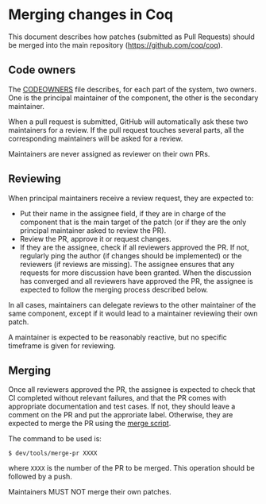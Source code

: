 # Merging changes in Coq

This document describes how patches (submitted as Pull Requests) should be
merged into the main repository (https://github.com/coq/coq).

## Code owners

The [CODEOWNERS](/.github/CODEOWNERS) file describes, for each part of the
system, two owners. One is the principal maintainer of the component, the other
is the secondary maintainer.

When a pull request is submitted, GitHub will automatically ask these two
maintainers for a review. If the pull request touches several parts, all the
corresponding maintainers will be asked for a review.

Maintainers are never assigned as reviewer on their own PRs.

## Reviewing

When principal maintainers receive a review request, they are expected to:

* Put their name in the assignee field, if they are in charge of the component
  that is the main target of the patch (or if they are the only principal
  maintainer asked to review the PR).
* Review the PR, approve it or request changes.
* If they are the assignee, check if all reviewers approved the PR. If not,
  regularly ping the author (if changes should be implemented) or the reviewers
  (if reviews are missing). The assignee ensures that any requests for more
  discussion have been granted. When the discussion has converged and all
  reviewers have approved the PR, the assignee is expected to follow the merging
  process described below.

In all cases, maintainers can delegate reviews to the other maintainer of the
same component, except if it would lead to a maintainer reviewing their own
patch.

A maintainer is expected to be reasonably reactive, but no specific timeframe is
given for reviewing.

## Merging

Once all reviewers approved the PR, the assignee is expected to check that CI
completed without relevant failures, and that the PR comes with appropriate
documentation and test cases. If not, they should leave a comment on the PR and
put the approriate label. Otherwise, they are expected to merge the PR using the
[merge script](/dev/tools/merge-pr.sh).

The command to be used is:
```
$ dev/tools/merge-pr XXXX
```
where `XXXX` is the number of the PR to be merged. This operation should be followed by a push.

Maintainers MUST NOT merge their own patches.
